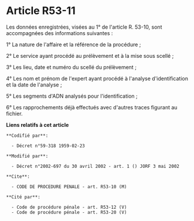 # Article R53-11

Les données enregistrées, visées au 1° de l'article R. 53-10, sont accompagnées des informations suivantes :

1° La nature de l'affaire et la référence de la procédure ;

2° Le service ayant procédé au prélèvement et à la mise sous scellé ;

3° Les lieu, date et numéro du scellé du prélèvement ;

4° Les nom et prénom de l'expert ayant procédé à l'analyse d'identification et la date de l'analyse ;

5° Les segments d'ADN analysés pour l'identification ;

6° Les rapprochements déjà effectués avec d'autres traces figurant au fichier.

**Liens relatifs à cet article**

	**Codifié par**:

	  - Décret n°59-318 1959-02-23

	**Modifié par**:

	  - Décret n°2002-697 du 30 avril 2002 - art. 1 () JORF 3 mai 2002

	**Cite**:

	  - CODE DE PROCEDURE PENALE - art. R53-10 (M)

	**Cité par**:

	  - Code de procédure pénale - art. R53-12 (V)
	  - Code de procédure pénale - art. R53-20 (V)
